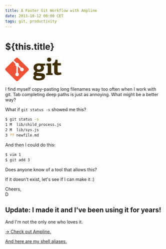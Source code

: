 ```yaml
---
title: A Faster Git Workflow with Ampline
date: 2013-10-12 00:00 CET
tags: git, productivity
---
```

# ${this.title}

<img alt="git logo" src="./images/00000000-Git-Logo-2Color.png" class="mt0 fr p0 pl3 pb3" style="height:75px" />

I find myself copy-pasting long filenames way too often when I work with
git. Tab completing deep paths is just as annoying. What might be a better way?

<!-- more -->

What if `git status -s` showed me this?

```bash
$ git status -s
1 M  lib/child_process.js
2 M  lib/sys.js
3 ?? newfile.md
```

And then I could do this:

```bash
$ vim 1
$ git add 3
```


Does anyone know of a tool that allows this?

If it doesn't exist, let's see if I can make it :)

Cheers,  
D

## **Update**: I made it and I've been using it for years!
And I'm not the only one who loves it.

[&rarr; Check out Ampline.](https://github.com/dtrejo/ampline)

[And here are my shell aliases.](https://github.com/DTrejo/dotfiles/blob/master/dot-profile#L197)
